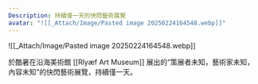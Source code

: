 ```yaml
---
Description: 持續僅一天的快閃藝術展覽
avatar: "![[_Attach/Image/Pasted image 20250224164548.webp]]"
---
```

![[_Attach/Image/Pasted image 20250224164548.webp]]

於酷暑在沿海美術館 [[Rlyæf Art Museum]] 展出的“策展者未知，藝術家未知，內容未知”的快閃藝術展覽，持續僅一天。

